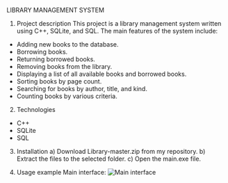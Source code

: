 LIBRARY MANAGEMENT SYSTEM

1. Project description
This project is a library management system written using C++, SQLite, and SQL. The main features of the system include:
- Adding new books to the database.
- Borrowing books.
- Returning borrowed books.
- Removing books from the library.
- Displaying a list of all available books and borrowed books.
- Sorting books by page count.
- Searching for books by author, title, and kind.
- Counting books by various criteria.

2. Technologies
- C++
- SQLite
- SQL

3. Installation
a) Download Library-master.zip from my repository.
b) Extract the files to the selected folder.
c) Open the main.exe file.

4. Usage example
Main interface:
![Main interface](https://github.com/user-attachments/assets/207c69ff-b733-42d3-984d-865f099da9ba)
